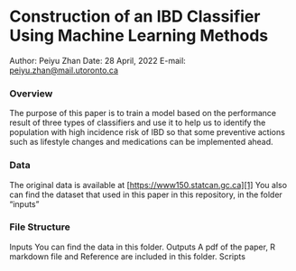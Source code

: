# Construction of an IBD Classifier Using Machine Learning Methods

Author: Peiyu Zhan
Date: 28 April, 2022
E-mail: peiyu.zhan@mail.utoronto.ca


### Overview 
The purpose of this paper is to train a model based on the performance result of three types of classifiers and use it to help us to identify the population with high incidence risk of IBD so that some preventive actions such as lifestyle changes and medications can be implemented ahead.


### Data

The original data is available at [https://www150.statcan.gc.ca][1]
You also can find the dataset that used in this paper in this repository, in the folder “inputs”


### File Structure

Inputs
You can find the data in this folder.
Outputs
A pdf of the paper, R markdown file and Reference are included in this folder.
Scripts

[1]:	https://ssc.ca/en/meeting/annual/2017/case-study-2